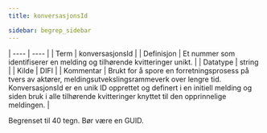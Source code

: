 ```yaml
---
title: konversasjonsId

sidebar: begrep_sidebar
---
```


| ---- | ---- |
| Term | konversasjonsId |
| Definisjon | Et nummer som identifiserer en melding og tilhørende kvitteringer unikt. |
| Datatype | string |
| Kilde | DIFI |
| Kommentar | Brukt for å spore en forretningsprosess på tvers av aktører, meldingsutvekslingsrammeverk over lengre tid. KonversasjonsId er en unik ID opprettet og definert i en initiell melding og siden bruk i alle tilhørende kvitteringer knyttet til den opprinnelige meldingen. | 

Begrenset til 40 tegn. Bør være en GUID.
